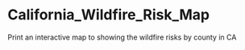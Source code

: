 # California_Wildfire_Risk_Map
Print an interactive map to showing the wildfire risks by county in CA
